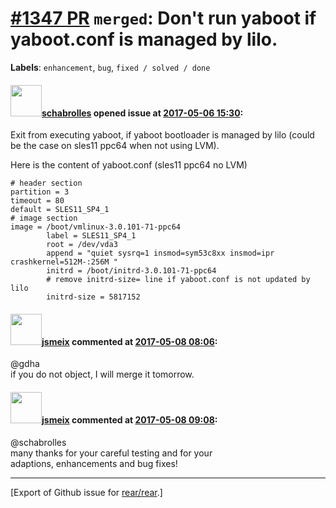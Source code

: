 [\#1347 PR](https://github.com/rear/rear/pull/1347) `merged`: Don't run yaboot if yaboot.conf is managed by lilo.
=================================================================================================================

**Labels**: `enhancement`, `bug`, `fixed / solved / done`

#### <img src="https://avatars.githubusercontent.com/u/19491077?u=0021b16ab426902cbe676f6831f41607bbe4d441&v=4" width="50">[schabrolles](https://github.com/schabrolles) opened issue at [2017-05-06 15:30](https://github.com/rear/rear/pull/1347):

Exit from executing yaboot, if yaboot bootloader is managed by lilo
(could be the case on sles11 ppc64 when not using LVM).

Here is the content of yaboot.conf (sles11 ppc64 no LVM)

    # header section
    partition = 3
    timeout = 80
    default = SLES11_SP4_1
    # image section
    image = /boot/vmlinux-3.0.101-71-ppc64
            label = SLES11_SP4_1
            root = /dev/vda3
            append = "quiet sysrq=1 insmod=sym53c8xx insmod=ipr crashkernel=512M-:256M "
            initrd = /boot/initrd-3.0.101-71-ppc64
            # remove initrd-size= line if yaboot.conf is not updated by lilo
            initrd-size = 5817152

#### <img src="https://avatars.githubusercontent.com/u/1788608?u=925fc54e2ce01551392622446ece427f51e2f0ce&v=4" width="50">[jsmeix](https://github.com/jsmeix) commented at [2017-05-08 08:06](https://github.com/rear/rear/pull/1347#issuecomment-299800552):

@gdha  
if you do not object, I will merge it tomorrow.

#### <img src="https://avatars.githubusercontent.com/u/1788608?u=925fc54e2ce01551392622446ece427f51e2f0ce&v=4" width="50">[jsmeix](https://github.com/jsmeix) commented at [2017-05-08 09:08](https://github.com/rear/rear/pull/1347#issuecomment-299813889):

@schabrolles  
many thanks for your careful testing and for your  
adaptions, enhancements and bug fixes!

------------------------------------------------------------------------

\[Export of Github issue for
[rear/rear](https://github.com/rear/rear).\]
